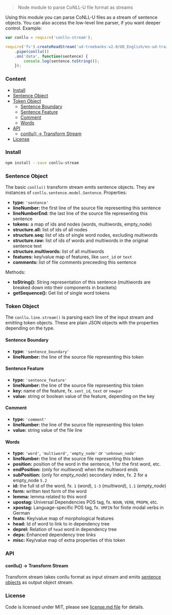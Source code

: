 > Node module to parse CoNLL-U file format as streams

Using this module you can parse CoNLL-U files as a stream of sentence objects. You can also access the low-level line parser, if you want deeper control. Example:

```js
var conllu = require('conllu-stream');

require('fs').createReadStream('ud-treebanks-v2.0/UD_English/en-ud-train.conllu')
    .pipe(conllu())
    .on('data', function(sentence) {
        console.log(sentence.toString());
    });
```


### Content

- [Install](#install)
- [Sentence Object](#sentence-object)
- [Token Object](#token-object)
  - [Sentence Boundary](#sentence-boundary)
  - [Sentence Feature](#sentence-feature)
  - [Comment](#comment)
  - [Words](#words)
- [API](#api)
  - [conllu() -> Transform Stream](#conllu---transform-stream)
- [License](#license)


### Install

```bash
npm install --save conllu-stream
```


### Sentence Object

The basic `conllu()` transform stream emits sentence objects. They are instances of `conllu.sentence.model.Sentence`. Properties:

- **type:** `'sentence'`
- **lineNumber:** the first line of the source file representing this sentence
- **lineNumberEnd:** the last line of the source file representing this sentence
- **tokens:** a map of ids and nodes (words, multiwords, empty_node)
- **structure.all:** list of ids of all nodes
- **structure.seq:** list of ids of single word nodes, excluding multiwords
- **structure.raw:** list of ids of words and multiwords in the original sentence text
- **structure.multiwords:** list of all multiwords
- **features:** key/value map of features, like `sent_id` or `text`
- **comments:** list of file comments preceeding this sentence

Methods:

- **toString():** String representation of this sentence (multiwords are breaked down into their components in brackets)
- **getSequence():** Get list of single word tokens


### Token Object

The `conllu.line.stream()` is parsing each line of the input stream and emitting token objects. These are plain JSON objects with the properties depending on the type.

#### Sentence Boundary

- **type:** `'sentence_boundary'`
- **lineNumber:** the line of the source file representing this token

#### Sentence Feature

- **type:** `'sentence_feature'`
- **lineNumber:** the line of the source file representing this token
- **key:** name of the feature, fx. `sent_id`, `text` or `newpar`
- **value:** string or boolean value of the feature, depending on the key

#### Comment

- **type:** `'comment'`
- **lineNumber:** the line of the source file representing this token
- **value:** string value of the file line

#### Words

- **type:** `'word'`, `'multiword'`, `'empty_node'` or `'unknown_node'`
- **lineNumber:** the line of the source file representing this token
- **position:** position of the word in the sentence, 1 for the first word, etc.
- **endPosition:** (only for _multiword_) when the multiword ends
- **subPosition:** (only for _empty_node_) secondary index, fx. 2 for a empty_node `5.2`
- **id:** the full id of the word, fx. `1` (_word_), `1-3` (_multiword_), `1.1` (_empty_node_)
- **form:** written text form of the word
- **lemma:** lemma related to this word
- **upostag:** Universal Dependencies POS tag, fx. `NOUN`, `VERB`, `PROPN`, etc.
- **xpostag:** Language-specific POS tag, fx. `VMFIN` for finite modal verbs in German
- **feats:** Key/value map of morphological features
- **head:** Id of word to link to in dependency tree
- **deprel:** Relation of `head` word in dependency tree
- **deps:** Enhanced dependency tree links
- **misc:** Key/value map of extra properties of this token


### API

#### conllu() -> Transform Stream

Transform stream takes conllu format as input stream and emits [sentence objects](#sentence-object) as output object stream.


### License

Code is licensed under MIT, please see [license.md file](license.md) for details.

